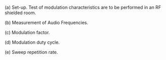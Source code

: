(a) Set-up. Test of modulation characteristics are to be performed in an RF shielded room.
                

(b) Measurement of Audio Frequencies.
                  
                

(c) Modulation factor.
                  
                

(d) Modulation duty cycle.
                  
                

(e) Sweep repetition rate.
                  
                

